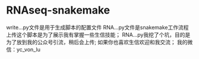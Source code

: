 # RNAseq-snakemake
write...py文件是用于生成脚本的配置文件
RNA...py文件是snakemake工作流程
上传这个脚本是为了展示我有掌握一些生信技能；
RNA...py我挖了个坑，目的是为了放到我的公众号引流，稍后会上传;
如果你也喜欢生信欢迎和我交流；
我的微信：yc_von_lu

